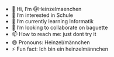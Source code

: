 - 👋 Hi, I’m @Heinzelmaenchen
- 👀 I’m interested in Schule
- 🌱 I’m currently learning Informatik
- 💞️ I’m looking to collaborate on baguette
- 📫 How to reach me: just dont try it
- 😄 Pronouns: Heinzel/männchen
- ⚡ Fun fact: Ich bin ein heinzelmännchen

<!---
Heinzelmaenchen/Heinzelmaenchen is a ✨ special ✨ repository because its `README.md` (this file) appears on your GitHub profile.
You can click the Preview link to take a look at your changes.
--->

